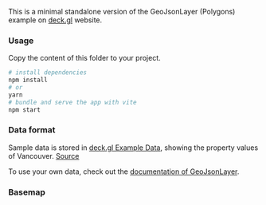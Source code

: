 This is a minimal standalone version of the GeoJsonLayer (Polygons) example
on [deck.gl](http://deck.gl) website.

### Usage

Copy the content of this folder to your project. 

```bash
# install dependencies
npm install
# or
yarn
# bundle and serve the app with vite
npm start
```

### Data format

Sample data is stored in [deck.gl Example Data](https://github.com/visgl/deck.gl-data/tree/master/examples/geojson), showing the property values of Vancouver. [Source](http://data.vancouver.ca/)

To use your own data, check out
the [documentation of GeoJsonLayer](../../../docs/api-reference/layers/geojson-layer.md).

### Basemap

